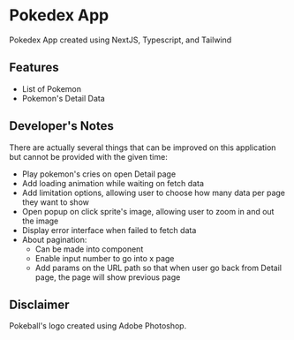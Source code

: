 # Pokedex App
Pokedex App created using NextJS, Typescript, and Tailwind

## Features
- List of Pokemon
- Pokemon's Detail Data

## Developer's Notes
There are actually several things that can be improved on this application but cannot be provided with the given time:
- Play pokemon's cries on open Detail page
- Add loading animation while waiting on fetch data
- Add limitation options, allowing user to choose how many data per page they want to show
- Open popup on click sprite's image, allowing user to zoom in and out the image
- Display error interface when failed to fetch data 
- About pagination:
    - Can be made into component
    - Enable input number to go into x page
    - Add params on the URL path so that when user go back from Detail page, the page will show previous page

## Disclaimer
Pokeball's logo created using Adobe Photoshop.
